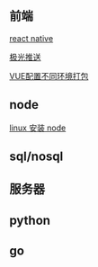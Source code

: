 ## 前端
[react native](FE/react-native/index.md)

[极光推送](FE/react-native/react-native极光推送.md)

[VUE配置不同环境打包](FE/vue/vue.md)

## node
[linux 安装 node](linux/ubuntunode安装.md)
## sql/nosql

## 服务器

## python

## go